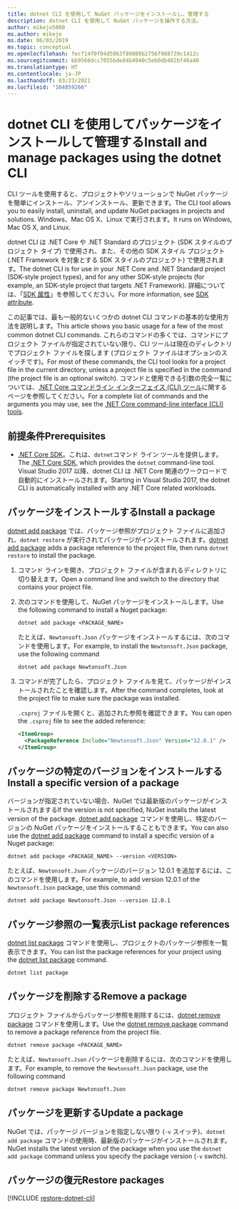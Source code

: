 ```yaml
---
title: dotnet CLI を使用して NuGet パッケージをインストールし、管理する
description: dotnet CLI を使用して NuGet パッケージを操作する方法。
author: mikejo5000
ms.author: mikejo
ms.date: 06/03/2019
ms.topic: conceptual
ms.openlocfilehash: fecf14f0f04d5063f89080b2756f988739c1412c
ms.sourcegitcommit: bb9560dcc7055bde84b4940c5eb0db402bf46a48
ms.translationtype: HT
ms.contentlocale: ja-JP
ms.lasthandoff: 03/23/2021
ms.locfileid: "104859266"
---
```

# <a name="install-and-manage-packages-using-the-dotnet-cli"></a><span data-ttu-id="2088e-103">dotnet CLI を使用してパッケージをインストールして管理する</span><span class="sxs-lookup"><span data-stu-id="2088e-103">Install and manage packages using the dotnet CLI</span></span>

<span data-ttu-id="2088e-104">CLI ツールを使用すると、プロジェクトやソリューションで NuGet パッケージを簡単にインストール、アンインストール、更新できます。</span><span class="sxs-lookup"><span data-stu-id="2088e-104">The CLI tool allows you to easily install, uninstall, and update NuGet packages in projects and solutions.</span></span> <span data-ttu-id="2088e-105">Windows、Mac OS X、Linux で実行されます。</span><span class="sxs-lookup"><span data-stu-id="2088e-105">It runs on Windows, Mac OS X, and Linux.</span></span>

<span data-ttu-id="2088e-106">dotnet CLI は .NET Core や .NET Standard のプロジェクト (SDK スタイルのプロジェクト タイプ) で使用され、また、その他の SDK スタイル プロジェクト (.NET Framework を対象とする SDK スタイルのプロジェクト) で使用されます。</span><span class="sxs-lookup"><span data-stu-id="2088e-106">The dotnet CLI is for use in your .NET Core and .NET Standard project (SDK-style project types), and for any other SDK-style projects (for example, an SDK-style project that targets .NET Framework).</span></span> <span data-ttu-id="2088e-107">詳細については、「[SDK 属性](/dotnet/core/tools/csproj#additions)」を参照してください。</span><span class="sxs-lookup"><span data-stu-id="2088e-107">For more information, see [SDK attribute](/dotnet/core/tools/csproj#additions).</span></span>

<span data-ttu-id="2088e-108">この記事では、最も一般的ないくつかの dotnet CLI コマンドの基本的な使用方法を説明します。</span><span class="sxs-lookup"><span data-stu-id="2088e-108">This article shows you basic usage for a few of the most common dotnet CLI commands.</span></span> <span data-ttu-id="2088e-109">これらのコマンドの多くでは、コマンドにプロジェクト ファイルが指定されていない限り、CLI ツールは現在のディレクトリでプロジェクト ファイルを探します (プロジェクト ファイルはオプションのスイッチです)。</span><span class="sxs-lookup"><span data-stu-id="2088e-109">For most of these commands, the CLI tool looks for a project file in the current directory, unless a project file is specified in the command (the project file is an optional switch).</span></span> <span data-ttu-id="2088e-110">コマンドと使用できる引数の完全一覧については、[.NET Core コマンドライン インターフェイス (CLI) ツール](../reference/dotnet-commands.md)に関するページを参照してください。</span><span class="sxs-lookup"><span data-stu-id="2088e-110">For a complete list of commands and the arguments you may use, see the [.NET Core command-line interface (CLI) tools](../reference/dotnet-commands.md).</span></span>

## <a name="prerequisites"></a><span data-ttu-id="2088e-111">前提条件</span><span class="sxs-lookup"><span data-stu-id="2088e-111">Prerequisites</span></span>

- <span data-ttu-id="2088e-112">[.NET Core SDK](https://www.microsoft.com/net/download/)。これは、`dotnet`コマンド ライン ツールを提供します。</span><span class="sxs-lookup"><span data-stu-id="2088e-112">The [.NET Core SDK](https://www.microsoft.com/net/download/), which provides the `dotnet` command-line tool.</span></span> <span data-ttu-id="2088e-113">Visual Studio 2017 以降、dotnet CLI は .NET Core 関連のワークロードで自動的にインストールされます。</span><span class="sxs-lookup"><span data-stu-id="2088e-113">Starting in Visual Studio 2017, the dotnet CLI is automatically installed with any .NET Core related workloads.</span></span>

## <a name="install-a-package"></a><span data-ttu-id="2088e-114">パッケージをインストールする</span><span class="sxs-lookup"><span data-stu-id="2088e-114">Install a package</span></span>

<span data-ttu-id="2088e-115">[dotnet add package](/dotnet/core/tools/dotnet-add-package?tabs=netcore2x) では、パッケージ参照がプロジェクト ファイルに追加され、`dotnet restore` が実行されてパッケージがインストールされます。</span><span class="sxs-lookup"><span data-stu-id="2088e-115">[dotnet add package](/dotnet/core/tools/dotnet-add-package?tabs=netcore2x) adds a package reference to the project file, then runs `dotnet restore` to install the package.</span></span>

1. <span data-ttu-id="2088e-116">コマンド ラインを開き、プロジェクト ファイルが含まれるディレクトリに切り替えます。</span><span class="sxs-lookup"><span data-stu-id="2088e-116">Open a command line and switch to the directory that contains your project file.</span></span>

2. <span data-ttu-id="2088e-117">次のコマンドを使用して、NuGet パッケージをインストールします。</span><span class="sxs-lookup"><span data-stu-id="2088e-117">Use the following command to install a Nuget package:</span></span>

    ```dotnetcli
    dotnet add package <PACKAGE_NAME>
    ```

    <span data-ttu-id="2088e-118">たとえば、`Newtonsoft.Json` パッケージをインストールするには、次のコマンドを使用します。</span><span class="sxs-lookup"><span data-stu-id="2088e-118">For example, to install the `Newtonsoft.Json` package, use the following command</span></span>

    ```dotnetcli
    dotnet add package Newtonsoft.Json
    ```

3. <span data-ttu-id="2088e-119">コマンドが完了したら、プロジェクト ファイルを見て、パッケージがインストールされたことを確認します。</span><span class="sxs-lookup"><span data-stu-id="2088e-119">After the command completes, look at the project file to make sure the package was installed.</span></span>

   <span data-ttu-id="2088e-120">`.csproj` ファイルを開くと、追加された参照を確認できます。</span><span class="sxs-lookup"><span data-stu-id="2088e-120">You can open the `.csproj` file to see the added reference:</span></span>

    ```xml
    <ItemGroup>
      <PackageReference Include="Newtonsoft.Json" Version="12.0.1" />
    </ItemGroup>
    ```

## <a name="install-a-specific-version-of-a-package"></a><span data-ttu-id="2088e-121">パッケージの特定のバージョンをインストールする</span><span class="sxs-lookup"><span data-stu-id="2088e-121">Install a specific version of a package</span></span>

<span data-ttu-id="2088e-122">バージョンが指定されていない場合、NuGet では最新版のパッケージがインストールされまする</span><span class="sxs-lookup"><span data-stu-id="2088e-122">If the version is not specified, NuGet installs the latest version of the package.</span></span> <span data-ttu-id="2088e-123">[dotnet add package](/dotnet/core/tools/dotnet-add-package?tabs=netcore2x) コマンドを使用し、特定のバージョンの NuGet パッケージをインストールすることもできます。</span><span class="sxs-lookup"><span data-stu-id="2088e-123">You can also use the [dotnet add package](/dotnet/core/tools/dotnet-add-package?tabs=netcore2x) command to install a specific version of a Nuget package:</span></span>

```dotnetcli
dotnet add package <PACKAGE_NAME> --version <VERSION>
```

<span data-ttu-id="2088e-124">たとえば、`Newtonsoft.Json` パッケージのバージョン 12.0.1 を追加するには、このコマンドを使用します。</span><span class="sxs-lookup"><span data-stu-id="2088e-124">For example, to add version 12.0.1 of the `Newtonsoft.Json` package, use this command:</span></span>

```dotnetcli
dotnet add package Newtonsoft.Json --version 12.0.1
```

## <a name="list-package-references"></a><span data-ttu-id="2088e-125">パッケージ参照の一覧表示</span><span class="sxs-lookup"><span data-stu-id="2088e-125">List package references</span></span>

<span data-ttu-id="2088e-126">[dotnet list package](/dotnet/core/tools/dotnet-list-package?tabs=netcore2x) コマンドを使用し、プロジェクトのパッケージ参照を一覧表示できます。</span><span class="sxs-lookup"><span data-stu-id="2088e-126">You can list the package references for your project using the [dotnet list package](/dotnet/core/tools/dotnet-list-package?tabs=netcore2x) command.</span></span>

```dotnetcli
dotnet list package
```

## <a name="remove-a-package"></a><span data-ttu-id="2088e-127">パッケージを削除する</span><span class="sxs-lookup"><span data-stu-id="2088e-127">Remove a package</span></span>

<span data-ttu-id="2088e-128">プロジェクト ファイルからパッケージ参照を削除するには、[dotnet remove package](/dotnet/core/tools/dotnet-remove-package?tabs=netcore2x) コマンドを使用します。</span><span class="sxs-lookup"><span data-stu-id="2088e-128">Use the [dotnet remove package](/dotnet/core/tools/dotnet-remove-package?tabs=netcore2x) command to remove a package reference from the project file.</span></span>

```dotnetcli
dotnet remove package <PACKAGE_NAME>
```

<span data-ttu-id="2088e-129">たとえば、`Newtonsoft.Json` パッケージを削除するには、次のコマンドを使用します。</span><span class="sxs-lookup"><span data-stu-id="2088e-129">For example, to remove the `Newtonsoft.Json` package, use the following command</span></span>

```dotnetcli
dotnet remove package Newtonsoft.Json
```

## <a name="update-a-package"></a><span data-ttu-id="2088e-130">パッケージを更新する</span><span class="sxs-lookup"><span data-stu-id="2088e-130">Update a package</span></span>

<span data-ttu-id="2088e-131">NuGet では、パッケージ バージョンを指定しない限り (`-v` スイッチ)、`dotnet add package` コマンドの使用時、最新版のパッケージがインストールされます。</span><span class="sxs-lookup"><span data-stu-id="2088e-131">NuGet installs the latest version of the package when you use the `dotnet add package` command unless you specify the package version (`-v` switch).</span></span>

## <a name="restore-packages"></a><span data-ttu-id="2088e-132">パッケージの復元</span><span class="sxs-lookup"><span data-stu-id="2088e-132">Restore packages</span></span>

[!INCLUDE [restore-dotnet-cli](includes/restore-dotnet-cli.md)]
